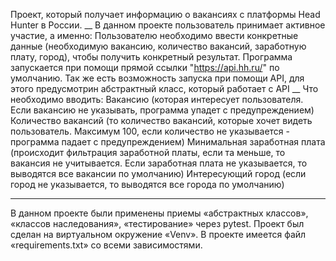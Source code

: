 Проект, который получает информацию о вакансиях с платформы Head Hunter в России.
__
В данном проекте пользователь принимает активное участие, а именно:
Пользователю необходимо ввести конкретные данные (необходимую вакансию, количество вакансий, заработную плату, город), чтобы получить конкретный результат.
Программа запускается при помощи прямой ссылки "https://api.hh.ru/" по умолчанию.
Так же есть возможность запуска при помощи API, для этого предусмотрин абстрактный класс, который работает с API
__
Что необходимо вводить: 
Вакансию (которая интересует пользователя. Если вакансию не указывать, программа упадет с предупреждением)
Количество вакансий (то количество вакансий, которые хочет видеть пользователь. Максимум 100, если количество не указывается - программа падает с предупреждением)
Минимальная заработная плата (происходит фильтрация заработной платы, если та меньше, то вакансия не учитывается. Если заработная плата не указывается, то выводятся все вакансии по умолчанию)
Интересующий город (если город не указывается, то выводятся все города по умолчанию)
___

В данном проекте были применены приемы «абстрактных классов», «классов наследования», «тестирование» через pytest. 
Проект был сделан на виртуальном окружение «Venv».
В проекте имеется файл «requirements.txt» со всеми зависимостями.
